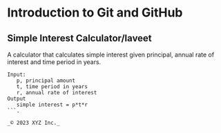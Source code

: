 # Introduction to Git and GitHub

## Simple Interest Calculator/laveet

A calculator that calculates simple interest given principal, annual rate of interest and time period in years.

````
Input:
   p, principal amount
   t, time period in years
   r, annual rate of interest
Output
   simple interest = p*t*r
```.

_© 2023 XYZ Inc._
````
